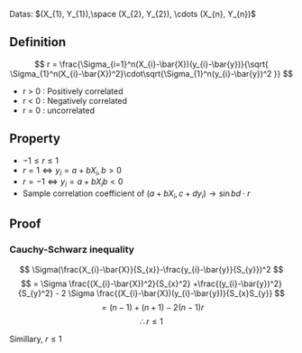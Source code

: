 Datas: $(X_{1}, Y_{1}),\space (X_{2}, Y_{2}), \cdots (X_{n}, Y_{n})$

## Definition

$$
r = \frac{\Sigma_{i=1}^n(X_{i}-\bar{X})(y_{i}-\bar{y})}{\sqrt{ \Sigma_{1}^n(X_{i}-\bar{X})^2}\cdot\sqrt{\Sigma_{1}^n(y_{i}-\bar{y})^2 }}
$$

- r > 0 : Positively correlated
- r < 0 : Negatively correlated
- r = 0 : uncorrelated

## Property
- $-1\leq r \leq 1$
- $r = 1 \Leftrightarrow y_{i} = a + bX_{i}, b>0$
- $r = -1 \Leftrightarrow y_{i} = a+bX_{i} b< 0$
- Sample correlation coefficient of $(a + bX_{i}, c + dy_{i}) \rightarrow \sin bd \cdot r$

## Proof
### Cauchy-Schwarz inequality
$$
\Sigma(\frac{X_{i}-\bar{X}}{S_{x}}-\frac{y_{i}-\bar{y}}{S_{y}})^2
$$
$$
= \Sigma \frac{(X_{i}-\bar{X})^2}{S_{x}^2} +\frac{(y_{i}-\bar{y})^2}{S_{y}^2} - 2 \Sigma \frac{(X_{i}-\bar{X})(y_{i}-\bar{y})}{S_{x}S_{y}}
$$
$$
=(n-1) + (n+1) - 2(n-1)r
$$
$$
\therefore r\leq 1
$$

Simillary, $r \leq 1$
